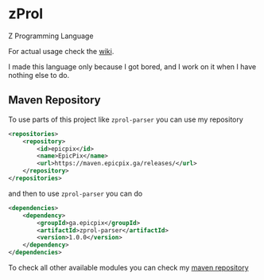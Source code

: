 # zProl

Z Programming Language

For actual usage check the [wiki](https://github.com/EpicPix/zProl/wiki).

I made this language only because I got bored, and I work on it when I have nothing else to do.

## Maven Repository

To use parts of this project like `zprol-parser` you can use my repository

```xml
<repositories>
    <repository>
        <id>epicpix</id>
        <name>EpicPix</name>
        <url>https://maven.epicpix.ga/releases/</url>
    </repository>
</repositories>
```

and then to use `zprol-parser` you can do

```xml
<dependencies>
    <dependency>
        <groupId>ga.epicpix</groupId>
        <artifactId>zprol-parser</artifactId>
        <version>1.0.0</version>
    </dependency>
</dependencies>
```

To check all other available modules you can check my [maven repository](https://maven.epicpix.ga/)